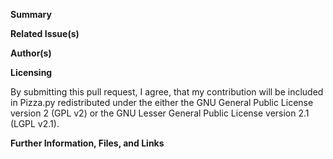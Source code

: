 **Summary**

<!--Briefly describe the new feature(s), enhancement(s), or bugfix(es) included in this pull request.-->

**Related Issue(s)**

<!--If this addresses an open GitHub issue for this project, please mention the issue number here, and describe the relation. Use the phrases `fixes #221` or `closes #135`, when you want an issue to be automatically closed when the pull request is merged-->

**Author(s)**

<!--Please state name and affiliation of the author or authors that should be credited with the changes in this pull request. If this pull request adds new files to the distribution, please also provide a suitable "long-lived" e-mail address (ideally something that can outlive your institution's e-mail, in case you change jobs) for the *corresponding* author, i.e. the person the developers can contact directly with questions and requests related to maintenance and support of this contributed code.-->

**Licensing**

By submitting this pull request, I agree, that my contribution will be included in Pizza.py redistributed under the either the GNU General Public License version 2 (GPL v2) or the GNU Lesser General Public License version 2.1 (LGPL v2.1).

**Further Information, Files, and Links**

<!--Put any additional information here, attach relevant text or image files, and URLs to external sites (e.g. DOIs or webpages)-->



